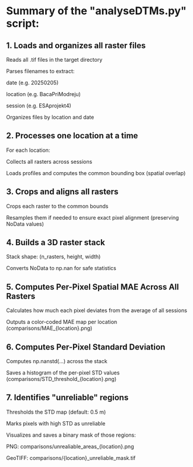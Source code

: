 # Summary of the "analyseDTMs.py" script:
## 1. Loads and organizes all raster files
Reads all .tif files in the target directory

Parses filenames to extract:

date (e.g. 20250205)

location (e.g. BacaPriModreju)

session (e.g. ESAprojekt4)

Organizes files by location and date

## 2. Processes one location at a time
For each location:

Collects all rasters across sessions

Loads profiles and computes the common bounding box (spatial overlap)

## 3. Crops and aligns all rasters
Crops each raster to the common bounds

Resamples them if needed to ensure exact pixel alignment (preserving NoData values)

## 4. Builds a 3D raster stack
Stack shape: (n_rasters, height, width)

Converts NoData to np.nan for safe statistics

## 5. Computes Per-Pixel Spatial MAE Across All Rasters
Calculates how much each pixel deviates from the average of all sessions

Outputs a color-coded MAE map per location (comparisons/MAE_{location}.png)

## 6. Computes Per-Pixel Standard Deviation
Computes np.nanstd(...) across the stack

Saves a histogram of the per-pixel STD values (comparisons/STD_threshold_{location}.png)

## 7. Identifies "unreliable" regions
Thresholds the STD map (default: 0.5 m)

Marks pixels with high STD as unreliable

Visualizes and saves a binary mask of those regions:

PNG: comparisons/unrealiable_areas_{location}.png

GeoTIFF: comparisons/{location}_unreliable_mask.tif



